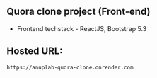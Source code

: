 ## Quora clone project (Front-end)
- Frontend techstack -  ReactJS, Bootstrap 5.3

## Hosted URL:
    https://anuplab-quora-clone.onrender.com
